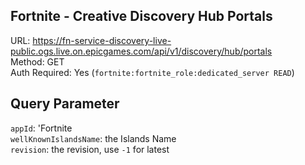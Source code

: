 ## Fortnite - Creative Discovery Hub Portals

URL: https://fn-service-discovery-live-public.ogs.live.on.epicgames.com/api/v1/discovery/hub/portals \
Method: GET \
Auth Required: Yes (`fortnite:fortnite_role:dedicated_server READ`)

## Query Parameter

`appId`: 'Fortnite <br/>
`wellKnownIslandsName`: the Islands Name <br/>
`revision`: the revision, use `-1` for latest <br/>
